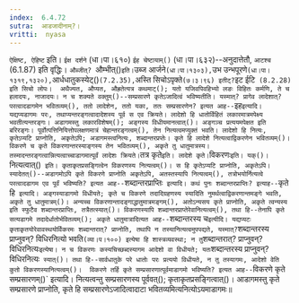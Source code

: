 ```yaml
---
index:  6.4.72
sutra:  आडजादीनाम्?।
vritti:  nyasa
---
```


`ऐक्षिष्ट, ऐहिष्ट` इति। `ईक्ष दर्शने` (धा।पा।६१०) `ईह चेष्टायाम्()` (धा।पा।६३२)--अनुदात्तेतौ, `आटश्च` (6.1.87) इति वृद्धिः। `औब्जीत्? `औम्भीत्()` इति। `उब्ज आर्जने` (धा।पा।१३०३), `उभ उन्भपूरणे` (धा।पा।१३१९,१३२०), `आर्धधातुकस्येट्()` (7.2.35), `अस्ति सिचोऽपृक्ते` (७।३।९६) इतीट्? `इट ईटि` (8.2.28) इति सिचो लोपः। 
अथैज्यत, औप्यत, औह्रतेत्यत्र कथमाट्(); यतो यजिवपिवहिभ्यो लङः विहितः कर्मणि, ते च हलादयः, नाजादयः। न च शक्यते वक्तुम्()--सम्प्रसारणे कृतेऽजादित्वं भविष्यतीति। यस्मात्? प्रागेव लादेशात्? परत्वादडागमेन भवितव्यम्(), ततो लादेशेन, ततो यका, ततः सम्प्रसारणेन? इत्यत आह--`इह` इत्यादि। यद्यप्यडागमः परः, तथाप्यन्तरङ्गत्वादादेशस्य पूर्व स एव क्रियते। लादेशो हि धातोर्विहितं लकारमात्रमपेक्ष्य भवतीत्यन्तरङ्गः। अडागमस्तु लकारविशेषम्(); अङ्गस्य विधीयमानत्वात्()। अङ्गञ्च प्रत्ययमपेक्षत इति बरिरङ्गः। पूर्वोत्पत्तिनियित्तोपलक्षणमात्रं चेहान्तरङ्गत्वम्(), तेन नित्यत्वमप्युक्तं भवति। लादेशो हि नित्यः, कृतेऽप्यटि प्राप्नोति, अकृतेऽपि; अडागमस्त्वनित्यः, शब्दान्तरप्रप्तेः। कृते हि लादेशे नित्यत्वाद्विकरणेन भवितव्यम्()। विकरणे च कृते विकरणान्तरस्याङ्गस्य तेन भवितव्यम्(), अकृते तु धातुमात्रस्य। तस्मादन्तरङ्गत्वान्नित्यत्वाच्चाडागमात्पूर्वं लादेशः क्रियते। `तत्र कृते` इति। लादेशे कृते। `विकरणः` इति। यक्()। `नित्यत्वात्()` इति। कृताकृतप्रसङ्गित्वेन विकरणस्य नित्यत्वम्()। स हि कृतेऽप्यटि प्राप्नोति, अकृतेऽपि। स्यादेतत्()--अडागमोऽपि कृते विकरणे प्राप्नोति अकृतेऽपि, अतस्तस्यापि नित्यत्वम्(), तत्रोभयोर्नित्यत्वे परत्वादडागम एव पूर्वं भविष्यति? इत्यत आह--`शब्दान्तरप्राप्तिः` इत्यादि। कथं पुनः शब्दान्तरप्राप्तिः? इत्याह--`कृते हि` इत्यादि। अङ्गस्याडागमो विधीयते; कृते च विकरणे तदादिग्रहणस्य स्यादिति नुमर्थत्वाद्विकरणान्तमङ्गे भवति, अकृते तु धातुमात्रम्()। अन्यच्च विकरणान्तादङ्गाद्धातुमात्रमङ्गम्(), अतोऽन्यसय कृते प्राप्नोति, अकृते त्वन्यस्य इति स्फुटैव शब्दान्तरप्राप्तिः, तत्रैतत्स्यात्()। विकरणस्यापि शब्दान्तरप्राप्तेरेवानित्यत्वम्(), तथा हि--तेनापि कृते सत्यडागमे तदादेर्धातोर्भवितव्यम्(); अकृते धातुमात्रादित्यत आह--`शब्दान्तरस्य च` इत्यीदि। यद्यप्यटः कृताकृतयोरेवावस्थयोर्विकरमः शब्दान्तरात्? प्राप्नोति, तथापि न तस्यानित्यत्वमुपपद्यते, यस्मात्? `शब्दान्तरस्य प्राप्नुवन्? विधिरनित्यो भवति` (व्या।प।१००) इत्येषा हि शास्त्रव्यवस्था; न तु `शब्दान्तरात्? प्राप्नुवन्? विधिरनित्यः` इत्येषा। न च विकरणः कस्यचिच्छब्दस्यागम आदेशो वा विधीयते; यतः `शब्दान्तरस्य प्राप्नुवन्? विधिरनित्यः` स्यात्()। तथा हि--सार्वधातुके परे धातोः परः प्रत्ययो विधीयते, न तु तस्यागमः, आदेशो वेति कुतो विकरणस्यानित्यत्वम्()। 
विकरणे तर्हि कृते सम्प्रसारणात्पूर्वमाडागमो भविष्यति? इत्यत आह--`विकरणे कृते सम्प्रसारणम्()` इत्यादि। नित्यत्वन्तु सम्प्रसारणस्य पूर्ववत्(); कृताकृतप्रसङ्गित्वात्()। आडागमस्तु कृते सम्प्रसारणे प्राप्नोति, कृते हि सम्प्रसारणेऽजादित्वादाटा भवितव्यमित्यनित्योऽयमाडागमः॥
